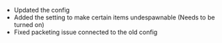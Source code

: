  - Updated the config
 - Added the setting to make certain items undespawnable (Needs to be turned on)
 - Fixed packeting issue connected to the old config